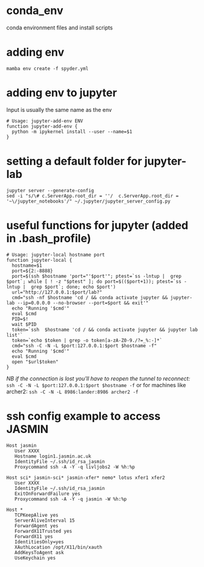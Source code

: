 # conda_env
conda environment files and install scripts

# adding env

```
mamba env create -f spyder.yml
```

# adding env to jupyter 
Input is usually the same name as the env

```
# Usage: jupyter-add-env ENV
function jupyter-add-env {
  python -m ipykernel install --user --name=$1
}
```

# setting a default folder for jupyter-lab

```
jupyter server --generate-config
sed -i "s/\# c.ServerApp.root_dir = ''/  c.ServerApp.root_dir = '~\/jupyter_notebooks'/" ~/.jupyter/jupyter_server_config.py
```
# useful functions for jupyter (added in .bash_profile)

```
# Usage: jupyter-local hostname port
function jupyter-local {
  hostname=$1
  port=${2:-8888}
  port=$(ssh $hostname 'port="'$port'"; ptest=`ss -lntup |  grep $port`; while [ ! -z "$ptest" ]; do port=$(($port+1)); ptest=`ss -lntup |  grep $port`; done; echo $port')
  url="http://127.0.0.1:$port/lab?"
  cmd="ssh -nf $hostname 'cd / && conda activate jupyter && jupyter-lab --ip=0.0.0.0 --no-browser --port=$port && exit'"
  echo "Running '$cmd'"
  eval $cmd
  PID=$!
  wait $PID
  token=`ssh  $hostname 'cd / && conda activate jupyter && jupyter lab list'`
  token=`echo $token | grep -o token[a-zA-Z0-9./?=_%:-]*`
  cmd="ssh -C -N -L $port:127.0.0.1:$port $hostname -f"
  echo "Running '$cmd'"
  eval $cmd
  open "$url$token"
}
```

*NB if the connection is lost you'll have to reopen the tunnel to reconnect:*
```ssh -C -N -L $port:127.0.0.1:$port $hostname -f```
or for machines like archer2:
```ssh -C -N -L 8986:lander:8986 archer2 -f```

# ssh config example to access JASMIN

```
Host jasmin
   User XXXX
   Hostname login1.jasmin.ac.uk
   IdentityFile ~/.ssh/id_rsa_jasmin
   Proxycommand ssh -A -Y -q livljobs2 -W %h:%p

Host sci* jasmin-sci* jasmin-xfer* nemo* lotus xfer1 xfer2
   User XXXX
   IdentityFile ~/.ssh/id_rsa_jasmin
   ExitOnForwardFailure yes
   Proxycommand ssh -A -Y -q jasmin -W %h:%p

Host *
   TCPKeepAlive yes
   ServerAliveInterval 15
   ForwardAgent yes
   ForwardX11Trusted yes
   ForwardX11 yes
   IdentitiesOnly=yes
   XAuthLocation /opt/X11/bin/xauth
   AddKeysToAgent ask
   UseKeychain yes
```
